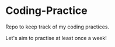 # Coding-Practice
Repo to keep track of my coding practices.

Let's aim to practise at least once a week!
